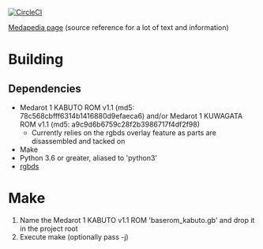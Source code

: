 [![CircleCI](https://circleci.com/gh/VariantXYZ/medarot1/tree/tr_EN.svg?style=svg)](https://app.circleci.com/pipelines/github/VariantXYZ/medarot1?branch=tr_EN)

[Medapedia page](http://medarot.meowcorp.us/wiki/Medapedia:Medarot_1_Translation_Project) (source reference for a lot of text and information)

# Building

## Dependencies

* Medarot 1 KABUTO ROM v1.1 (md5: 78c568cbfff6314b1416880d9efaeca6) and/or Medarot 1 KUWAGATA ROM v1.1 (md5: a9c9d6b6759c28f2b3986717f4df2f98)
	* Currently relies on the rgbds overlay feature as parts are disassembled and tacked on
* Make
* Python 3.6 or greater, aliased to 'python3'
* [rgbds](https://github.com/rednex/rgbds)

# Make

1. Name the Medarot 1 KABUTO v1.1 ROM 'baserom_kabuto.gb' and drop it in the project root
1. Execute make (optionally pass -j)